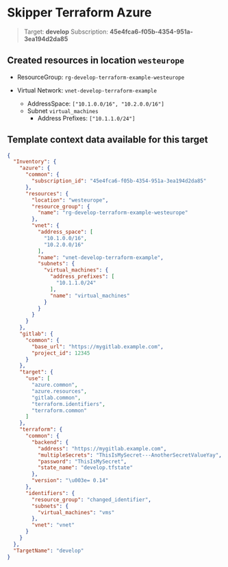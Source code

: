 # Skipper Terraform Azure
> Target: **develop**
> Subscription: **45e4fca6-f05b-4354-951a-3ea194d2da85**

## Created resources in location `westeurope`

- ResourceGroup: `rg-develop-terraform-example-westeurope`

- Virtual Network: `vnet-develop-terraform-example`
  - AddressSpace: `["10.1.0.0/16", "10.2.0.0/16"]`
  - Subnet `virtual_machines`
    - Address Prefixes: `["10.1.1.0/24"]`


## Template context data available for this target
```json
{
  "Inventory": {
    "azure": {
      "common": {
        "subscription_id": "45e4fca6-f05b-4354-951a-3ea194d2da85"
      },
      "resources": {
        "location": "westeurope",
        "resource_group": {
          "name": "rg-develop-terraform-example-westeurope"
        },
        "vnet": {
          "address_space": [
            "10.1.0.0/16",
            "10.2.0.0/16"
          ],
          "name": "vnet-develop-terraform-example",
          "subnets": {
            "virtual_machines": {
              "address_prefixes": [
                "10.1.1.0/24"
              ],
              "name": "virtual_machines"
            }
          }
        }
      }
    },
    "gitlab": {
      "common": {
        "base_url": "https://mygitlab.example.com",
        "project_id": 12345
      }
    },
    "target": {
      "use": [
        "azure.common",
        "azure.resources",
        "gitlab.common",
        "terraform.identifiers",
        "terraform.common"
      ]
    },
    "terraform": {
      "common": {
        "backend": {
          "address": "https://mygitlab.example.com",
          "multipleSecrets": "ThisIsMySecret---AnotherSecretValueYay",
          "password": "ThisIsMySecret",
          "state_name": "develop.tfstate"
        },
        "version": "\u003e= 0.14"
      },
      "identifiers": {
        "resource_group": "changed_identifier",
        "subnets": {
          "virtual_machines": "vms"
        },
        "vnet": "vnet"
      }
    }
  },
  "TargetName": "develop"
}
```
